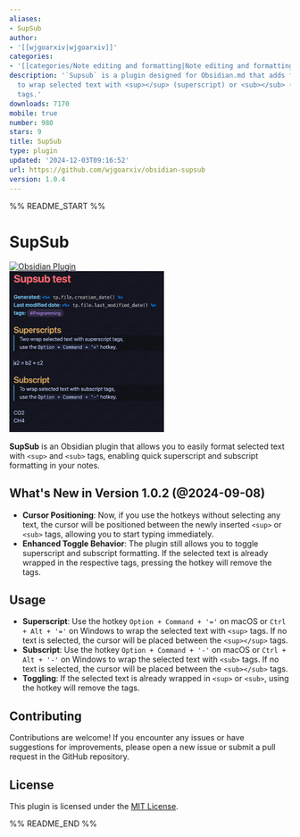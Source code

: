 ```yaml
---
aliases:
- SupSub
author:
- '[[wjgoarxiv|wjgoarxiv]]'
categories:
- '[[categories/Note editing and formatting|Note editing and formatting]]'
description: '`Supsub` is a plugin designed for Obsidian.md that adds functionality
  to wrap selected text with <sup></sup> (superscript) or <sub></sub> (subscript)
  tags.'
downloads: 7170
mobile: true
number: 980
stars: 9
title: SupSub
type: plugin
updated: '2024-12-03T09:16:52'
url: https://github.com/wjgoarxiv/obsidian-supsub
version: 1.0.4
---
```


%% README_START %%

# SupSub

[![Obsidian Plugin](https://img.shields.io/badge/SupSub%20Plugin%20Link-%23483699.svg?style=for-the-badge&logo=obsidian&logoColor=white)](https://obsidian.md/plugins?id=supsub) </br>
<img src="https://raw.githubusercontent.com/wjgoarxiv/obsidian-supsub/HEAD/testmovie.gif" width="55%"> </br>

**SupSub** is an Obsidian plugin that allows you to easily format selected text with `<sup>` and `<sub>` tags, enabling quick superscript and subscript formatting in your notes.

## What's New in Version 1.0.2 (@2024-09-08)

- **Cursor Positioning**: Now, if you use the hotkeys without selecting any text, the cursor will be positioned between the newly inserted `<sup>` or `<sub>` tags, allowing you to start typing immediately.
- **Enhanced Toggle Behavior**: The plugin still allows you to toggle superscript and subscript formatting. If the selected text is already wrapped in the respective tags, pressing the hotkey will remove the tags.

## Usage

- **Superscript**: Use the hotkey `Option + Command + '='` on macOS or `Ctrl + Alt + '='` on Windows to wrap the selected text with `<sup>` tags. If no text is selected, the cursor will be placed between the `<sup></sup>` tags.
- **Subscript**: Use the hotkey `Option + Command + '-'` on macOS or `Ctrl + Alt + '-'` on Windows to wrap the selected text with `<sub>` tags. If no text is selected, the cursor will be placed between the `<sub></sub>` tags.
- **Toggling**: If the selected text is already wrapped in `<sup>` or `<sub>`, using the hotkey will remove the tags.

## Contributing

Contributions are welcome! If you encounter any issues or have suggestions for improvements, please open a new issue or submit a pull request in the GitHub repository.

## License

This plugin is licensed under the [MIT License](LICENSE).


%% README_END %%